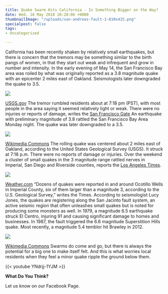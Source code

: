 ```yaml
---
title: Quake Swarm Hits California - Is Something Bigger on the Way?
date: Wed, 16 May 2018 20:28:06 +0000
thumbnailImage: "/uploads/san-andreas-fault-1-810x425.png"
specialpost: false
tags:
- Uncategorized

---
```

California has been recently shaken by relatively small earthquakes, but there is concern that the tremors may be something similar to the birth pangs of women, in that they start out weak and infrequent and grow in number and intensity. In the early evening of May 14, the San Francisco Bay area was roiled by what was originally reported as a 3.8 magnitude quake with an epicenter 2 miles east of Oakland. Seismologists later downgraded the quake to 3.5. 

![](http://newsattorneys.staging.wpengine.com/wp-content/uploads/2018/05/oakland-shake-map.jpg) 

[USGS.gov](https://earthquake.usgs.gov/earthquakes/eventpage/nc73016050#shakemap) The tremor rumbled residents about at 7:18 pm (PST), with most people in the area saying it seemed relatively light or weak. There were no injuries or reports of damage, writes the [San Francisco Gate](https://www.sfgate.com/bayarea/article/Magnitude-3-8-earthquake-shakes-San-Francisco-Bay-12914445.php) An earthquake with preliminary magnitude of 3.8 rattled the San Francisco Bay Area Monday night. The quake was later downgraded to a 3.5. 

![](http://newsattorneys.staging.wpengine.com/wp-content/uploads/2018/05/SanAndreas-fault-wiki-commons-1.jpg) 

[Wikimedia Commons](https://commons.wikimedia.org/wiki/File:Aerial-SanAndreas-CarrizoPlain.jpg) The rolling quake was centered about 2 miles east of Oakland, according to the United States Geological Survey (USGS). It struck at 7:18 p.m. There were no reports of damage or injuries. Over the weekend a cluster of small quakes in the 3 magnitude range rattled nerves in Imperial, San Diego and Riverside counties, reports the [Los Angeles Times](http://www.latimes.com/local/lanow/la-me-quakes-imperial-20180513-story.html). 

![](http://newsattorneys.staging.wpengine.com/wp-content/uploads/2018/05/california-quake-map-weather-1024x576.jpg) 

[Weather.com](https://dsx.weather.com//util/image/w/haywar10_0.jpg?v=at&w=485&h=273&api=7db9fe61-7414-47b5-9871-e17d87b8b6a0) “Dozens of quakes were reported in and around Ocotillo Wells in Imperial County, six of them larger than a magnitude 3, according to the U.S. Geological Survey,” writes the Times. According to seismologist Lucy Jones, the quakes are registering along the San Jacinto fault system, an active seismic region that often unleashes small quakes but is noted for producing some monsters as well. In 1979, a magnitude 6.5 earthquake struck El Centro, injuring 91 and causing significant damage to homes and businesses. In 1987, the fault triggered the 6.6 magnitude Superstition Hills quake. Most recently, a magnitude 5.4 temblor hit Brawley in 2012. 

![](http://newsattorneys.staging.wpengine.com/wp-content/uploads/2018/05/Earthquake_damage_in_Jacmel_2010-01-17_3-2-1024x683.jpg) 

[Wikimedia Commons](https://commons.wikimedia.org/wiki/File:Earthquake_damage_in_Jacmel_2010-01-17_3.jpg) Swarms do come and go, but there is always the potential for a big one to make itself felt. And this is what worries local residents when they feel a minor quake ripple the ground below them. 

{{< youtube YNdrjj-1YJM >}}

**What Do You Think?**

Let us know on our Facebook Page.